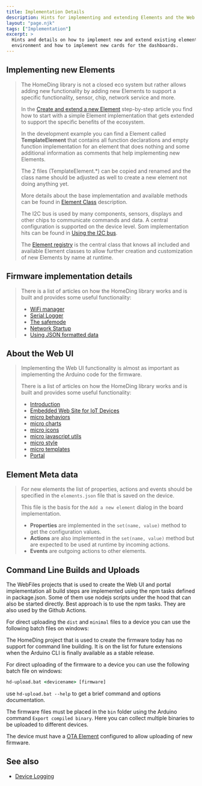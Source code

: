 ```yaml
---
title: Implementation Details
description: Hints for implementing and extending Elements and the Web UI
layout: "page.njk"
tags: ["Implementation"]
excerpt: >
  Hints and details on how to implement new and extend existing elements using an Arduino programming
  environment and how to implement new cards for the dashboards.
---
```


<!-- ## Customize a sketch file -->

## Implementing new Elements

> The HomeDing library is not a closed eco system but rather allows adding new functionality
> by adding new Elements to support a specific functionality, sensor, chip, network service and more.
>
> In the [Create and extend a new Element](/steps/newelement.md) step-by-step article you find
> how to start with a simple Element implementation that gets extended to support the specific benefits of the ecosystem.
>
> In the development example you can find a Element called **TemplateElement**
> that contains all function declarations and empty function implementation for an element
> that does nothing and some additional information as comments that help implementing new Elements.
>
> The 2 files (TemplateElement.*) can be copied and renamed and the class name should be adjusted as well to create a new element not doing anything yet.
>
> More details about the base implementation and available methods can be found in [Element Class](/dev/elementclass.md) description.
>
> The I2C bus is used by many components, sensors, displays and other chips to communicate commands and data.
> A central configuration is supported on the device level. Som implementation hits can be found in [Using the I2C bus](/dev/i2c.md).
>
> The [Element registry](/dev/elementregistry.md) is the central class that knows all included and available
> Element classes to allow further creation and customization of new Elements by name at runtime.


## Firmware implementation details

> There is a list of articles on how the HomeDing library works and is built and provides some
useful functionality:
>
> * [WiFi manager](/dev/wifimanager.md)
> * [Serial Logger](/dev/logger.md)
> * [The safemode](/dev/safemode.md)
> * [Network Startup](/dev/startupnet.md)
> * [Using JSON formatted data](/dev/microjson.md)


## About the Web UI

> Implementing the Web UI functionality is almost as important as implementing the Arduino code for the firmware.
>
> There is a list of articles on how the HomeDing library works and is built and provides some
useful functionality:
>
> * [Introduction](/dev/micro.md)
> * [Embedded Web Site for IoT Devices](/dev/website.md)
> * [micro behaviors](/dev/microbehaviors.md)
> * [micro charts](/dev/microcharts.md)
> * [micro icons](/dev/microicons.md)
> * [micro javascript utils](/dev/microjavascript.md)
> * [micro style](/dev/microstyle.md)
> * [micro templates](/dev/microtemplates.md)
> * [Portal](/dev/microportal.md)

<!-- * [monitor](/elements/_monitor.md) -->
<!-- * [_iconsforthings](/_iconsforthings.md) -->


## Element Meta data

> For new elements the list of properties, actions and events should be specified in the `elements.json` file that is saved on the device.
>
> This file is the basis for the `Add a new element` dialog in the board implementation.
>
> * **Properties** are implemented in the `set(name, value)` method to get the configuration values.
> * **Actions** are also implemented in the `set(name, value)` method but are expected to be used at runtime by incoming actions.
> * **Events** are outgoing actions to other elements.


## Command Line Builds and Uploads

The WebFiles projects that is used to create the Web UI and portal implementation
all build steps are implemented using the npm tasks defined in package.json.
Some of them use nodejs scripts under the hood that can also be started directly.
Best approach is to use the npm tasks. They are also used by the Github Actions.

For direct uploading the `dist` and `minimal` files to a device you can use the following batch files on windows:

The HomeDing project that is used to create the firmware today has no support for command line building.
It is on the list for future extensions when the Arduino CLI is finally available as a stable release.

For direct uploading of the firmware to a device you can use the following batch file on windows:

``` cmd
hd-upload.bat <devicename> [firmware]
```

use `hd-upload.bat --help` to get a brief command and options documentation.

The firmware files must be placed in the `bin` folder using the Arduino command `Export compiled binary`.
Here you can collect multiple binaries to be uploaded to different devices.

The device must have a [OTA Element](/elements/ota.md) configured to allow uploading of new firmware.


## See also

* [Device Logging](/dev/logger.md)
